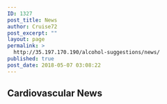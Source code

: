 ```yaml
---
ID: 1327
post_title: News
author: Cruise72
post_excerpt: ""
layout: page
permalink: >
  http://35.197.170.190/alcohol-suggestions/news/
published: true
post_date: 2018-05-07 03:08:22
---
```

<h2 style="text-align: left;">Cardiovascular News</h2>